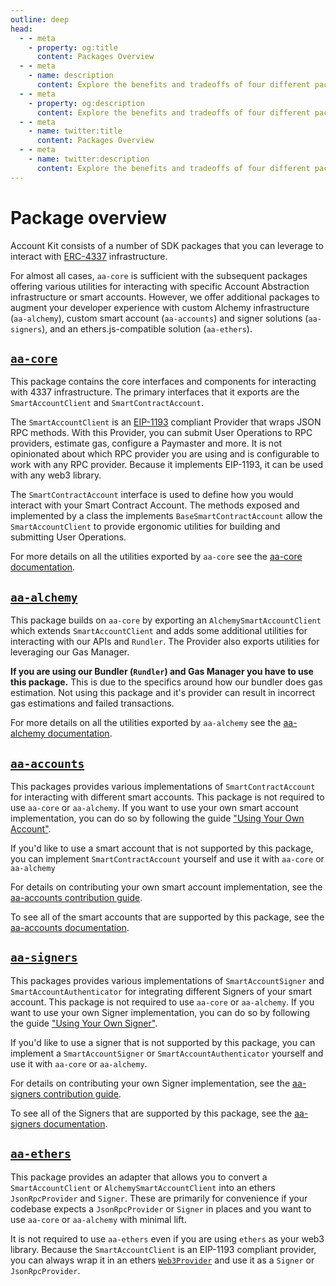```yaml
---
outline: deep
head:
  - - meta
    - property: og:title
      content: Packages Overview
  - - meta
    - name: description
      content: Explore the benefits and tradeoffs of four different packages that can be used with Account Kit namely aa-core, aa-alchemy, aa-accounts, aa-signers, and aa-ethers.
  - - meta
    - property: og:description
      content: Explore the benefits and tradeoffs of four different packages that can be used with Account Kit namely aa-core, aa-alchemy, aa-accounts, aa-signers, and aa-ethers.
  - - meta
    - name: twitter:title
      content: Packages Overview
  - - meta
    - name: twitter:description
      content: Explore the benefits and tradeoffs of four different packages that can be used with Account Kit namely aa-core, aa-alchemy, aa-accounts, aa-signers, and aa-ethers.
---
```


# Package overview

Account Kit consists of a number of SDK packages that you can leverage to interact with [ERC-4337](https://eips.ethereum.org/EIPS/eip-4337) infrastructure.

For almost all cases, `aa-core` is sufficient with the subsequent packages offering various utilities for interacting with specific Account Abstraction infrastructure or smart accounts. However, we offer additional packages to augment your developer experience with custom Alchemy infrastructure (`aa-alchemy`), custom smart account (`aa-accounts`) and signer solutions (`aa-signers`), and an ethers.js-compatible solution (`aa-ethers`).

## [`aa-core`](/packages/aa-core/)

This package contains the core interfaces and components for interacting with 4337 infrastructure. The primary interfaces that it exports are the `SmartAccountClient` and `SmartContractAccount`.

The `SmartAccountClient` is an [EIP-1193](https://eips.ethereum.org/EIPS/eip-1193) compliant Provider that wraps JSON RPC methods. With this Provider, you can submit User Operations to RPC providers, estimate gas, configure a Paymaster and more. It is not opinionated about which RPC provider you are using and is configurable to work with any RPC provider. Because it implements EIP-1193, it can be used with any web3 library.

The `SmartContractAccount` interface is used to define how you would interact with your Smart Contract Account. The methods exposed and implemented by a class the implements `BaseSmartContractAccount` allow the `SmartAccountClient` to provide ergonomic utilities for building and submitting User Operations.

For more details on all the utilities exported by `aa-core` see the [aa-core documentation](/packages/aa-core/).

## [`aa-alchemy`](/packages/aa-alchemy/)

This package builds on `aa-core` by exporting an `AlchemySmartAccountClient` which extends `SmartAccountClient` and adds some additional utilities for interacting with our APIs and `Rundler`. The Provider also exports utilities for leveraging our Gas Manager.

**If you are using our Bundler (`Rundler`) and Gas Manager you have to use this package.** This is due to the specifics around how our bundler does gas estimation. Not using this package and it's provider can result in incorrect gas estimations and failed transactions.

For more details on all the utilities exported by `aa-alchemy` see the [aa-alchemy documentation](/packages/aa-alchemy/).

## [`aa-accounts`](/packages/aa-accounts/)

This packages provides various implementations of `SmartContractAccount` for interacting with different smart accounts. This package is not required to use `aa-core` or `aa-alchemy`. If you want to use your own smart account implementation, you can do so by following the guide ["Using Your Own Account"](/smart-accounts/custom/using-your-own).

If you'd like to use a smart account that is not supported by this package, you can implement `SmartContractAccount` yourself and use it with `aa-core` or `aa-alchemy`

For details on contributing your own smart account implementation, see the [aa-accounts contribution guide](/packages/aa-accounts/contributing).

To see all of the smart accounts that are supported by this package, see the [aa-accounts documentation](/packages/aa-accounts/).

## [`aa-signers`](/packages/aa-signers/)

This packages provides various implementations of `SmartAccountSigner` and `SmartAccountAuthenticator` for integrating different Signers of your smart account. This package is not required to use `aa-core` or `aa-alchemy`. If you want to use your own Signer implementation, you can do so by following the guide ["Using Your Own Signer"](/signers/guides/custom-signer).

If you'd like to use a signer that is not supported by this package, you can implement a `SmartAccountSigner` or `SmartAccountAuthenticator` yourself and use it with `aa-core` or `aa-alchemy`.

For details on contributing your own Signer implementation, see the [aa-signers contribution guide](/packages/aa-signers/contributing).

To see all of the Signers that are supported by this package, see the [aa-signers documentation](/packages/aa-signers/).

## [`aa-ethers`](/packages/aa-ethers/)

This package provides an adapter that allows you to convert a `SmartAccountClient` or `AlchemySmartAccountClient` into an ethers `JsonRpcProvider` and `Signer`. These are primarily for convenience if your codebase expects a `JsonRpcProvider` or `Signer` in places and you want to use `aa-core` or `aa-alchemy` with minimal lift.

It is not required to use `aa-ethers` even if you are using `ethers` as your web3 library. Because the `SmartAccountClient` is an EIP-1193 compliant provider, you can always wrap it in an ethers [`Web3Provider`](https://docs.ethers.org/v5/api/providers/other/#Web3Provider) and use it as a `Signer` or `JsonRpcProvider`.
